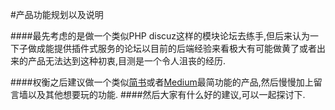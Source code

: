 #产品功能规划以及说明

####最先考虑的是做一个类似PHP discuz这样的模块论坛去练手,但后来认为一下子做成能提供插件式服务的论坛以目前的后端经验来看极大有可能做黄了或者出来的产品无法达到这种初衷,目测是一个令人沮丧的经历.


####权衡之后建议做一个类似[简书](http://www.jianshu.com/)或者[Medium](https://medium.com/)最简功能的产品,然后慢慢加上留言墙以及其他想要玩的功能.
####然后大家有什么好的建议,可以一起探讨下.